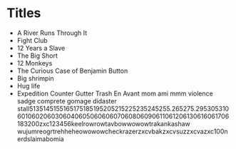 # Titles

- A River Runs Through It
- Fight Club
- 12 Years a Slave
- The Big Short
- 12 Monkeys
- The Curious Case of Benjamin Button
- Big shrimpin
- Hug life
- Expedition Counter
Gutter Trash
En Avant mom ami mmm violence
sadge
comprete gomage didaster
stall5135145155165175185195205215225235245255.265275.295305310601060206030604060506060607060806090611061206130616061706183200zxc123456keelrowrowtavbowwowowtrakankashaw
wujumreogrtrehheheowowowcheckrazerzxcvbakzxcvsuzzxcvazxc100nerdslaimabomia




